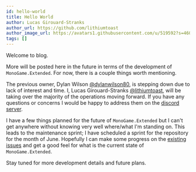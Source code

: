 ```yaml
---
id: hello-world
title: Hello World
author: Lucas Girouard-Stranks
author_url: https://github.com/lithiumtoast
author_image_url: https://avatars1.githubusercontent.com/u/519592?s=460&v=4
tags: []
---
```


Welcome to blog.

<!--truncate-->

More will be posted here in the future in terms of the development of `MonoGame.Extended`. For now, there is a couple things worth mentioning.

The previous owner, Dylan Wilson [@dylanwilson80](https://github.com/dylanwilson80), is stepping down due to lack of interest and time. I, Lucas Girouard-Stranks [@lithiumtoast](https://github.com/lithiumtoast), will be taking over the majority of the operations moving forward. If you have any questions or concerns I would be happy to address them on the [discord server](discord.gg/xPUEkj9).

I have a few things planned for the future of `MonoGame.Extended` but I can't get anywhere without knowing very well where/what I'm standing on. This leads to the maintenance sprint; I have scheduled a sprint for the repository for the month of June. Hopefully I can make some progress on the [existing issues](https://github.com/craftworkgames/MonoGame.Extended/issues) and get a good feel for what is the current state of `MonoGame.Extended`.

Stay tuned for more development details and future plans.


